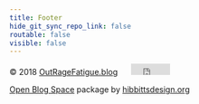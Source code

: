 ```yaml
---
title: Footer
hide_git_sync_repo_link: false
routable: false
visible: false
---
```


© 2018 [OutRageFatigue.blog](http://outragefatigue.blog/)&nbsp;&nbsp;&nbsp;&nbsp;&nbsp;&nbsp;<iframe src="https://www.facebook.com/plugins/share_button.php?href=http%3A%2F%2Foutragefatigue.blog%2F&layout=button_count&size=small&mobile_iframe=true&appId=437950656695336&width=69&height=20" width="69" height="20" style="border:none;overflow:hidden" scrolling="no" frameborder="0" allowTransparency="true" allow="encrypted-media"></iframe>

[Open Blog Space](http://learn.hibbittsdesign.org/openpublishingspace) package by [hibbittsdesign.org](http://hibbittsdesign.org)  
